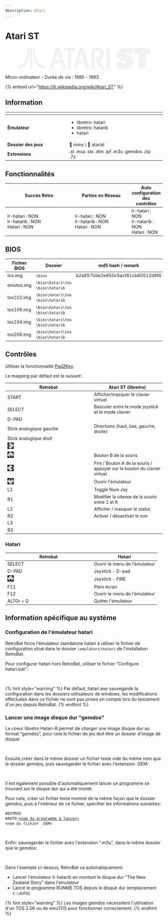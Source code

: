 ```yaml
---
description: Atari
---
```


# Atari ST

<div align="left">

<figure><picture><source srcset="https://raw.githubusercontent.com/fabricecaruso/es-theme-carbon/91d85c7849cc550b0cac4e75cb8e0923d3b61b5e/art/logos/atarist-w.svg" media="(prefers-color-scheme: dark)"><img src="https://raw.githubusercontent.com/fabricecaruso/es-theme-carbon/52ff37c9e265587d006945a2ba695b5a962b3a3d/art/logos/atarist.svg" alt=""></picture><figcaption></figcaption></figure>

</div>

Micro-ordinateur - Durée de vie : 1985 - 1993

{% embed url="https://fr.wikipedia.org/wiki/Atari_ST" %}

## Information

<table data-header-hidden><thead><tr><th width="184"></th><th></th><th data-hidden></th></tr></thead><tbody><tr><td><strong>Émulateur</strong></td><td><ul><li>libretro: hatari</li><li>libretro: hatarib</li><li>hatari</li></ul></td><td></td></tr><tr><td><strong>Dossier des jeux</strong></td><td><span data-gb-custom-inline data-tag="emoji" data-code="1f4c1">📁</span> roms \ <span data-gb-custom-inline data-tag="emoji" data-code="1f4c2">📂</span> atarist</td><td></td></tr><tr><td><strong>Extensions</strong></td><td>.st .msa .stx .dim .ipf .m3u .gemdos .zip .7z</td><td></td></tr></tbody></table>

## Fonctionnalités

<table><thead><tr><th width="245">Succès Rétro</th><th width="200">Parties en Réseau</th><th>Auto configuration des contrôles</th></tr></thead><tbody><tr><td>lr-hatari : NON<br>lr-hatarib : NON<br>Hatari : NON</td><td>lr-hatari : NON<br>lr-hatarib : NON<br>Hatari : NON</td><td>lr-hatari : NON<br>lr-hatarib : NON<br>Hatari : NON</td></tr></tbody></table>

## BIOS

<table><thead><tr><th width="149">Fichier BIOS</th><th width="209.03610108303252">Dossier</th><th>md5 hash / remark</th></tr></thead><tbody><tr><td>tos.img</td><td><code>\bios</code></td><td>b2a8570de2e850c5acf81cb80512d9f6</td></tr><tr><td>emutos.img</td><td><code>\bios\hatari\tos</code><br><code>\bios\hatarib</code></td><td></td></tr><tr><td>tos102.img</td><td><code>\bios\hatari\tos</code><br><code>\bios\hatarib</code></td><td></td></tr><tr><td>tos106.img</td><td><code>\bios\hatari\tos</code><br><code>\bios\hatarib</code></td><td></td></tr><tr><td>tos104.img</td><td><code>\bios\hatari\tos</code><br><code>\bios\hatarib</code></td><td></td></tr><tr><td>tos206.img</td><td><code>\bios\hatari\tos</code><br><code>\bios\hatarib</code></td><td></td></tr></tbody></table>

## Contrôles

Utiliser la fonctionnalité [Pad2Key](../../../../controleurs/pad2key.md).

Le mapping par défaut est le suivant:

<table><thead><tr><th width="263">Retrobat</th><th>Atari ST (libretro)</th></tr></thead><tbody><tr><td>START</td><td>Afficher/masquer le clavier virtuel</td></tr><tr><td>SELECT</td><td>Basculer entre le mode joystick et le mode clavier</td></tr><tr><td>D-PAD</td><td></td></tr><tr><td>Stick analogique gauche</td><td>Directions (haut, bas, gauche, droite)</td></tr><tr><td>Stick analogique droit</td><td></td></tr><tr><td><img src="../../../../.gitbook/assets/image (33).png" alt=""></td><td></td></tr><tr><td><img src="../../../../.gitbook/assets/image (20).png" alt=""></td><td>Bouton B de la souris</td></tr><tr><td><img src="../../../../.gitbook/assets/image (7).png" alt=""></td><td>Fire / Bouton A de la souris / appuyer sur le bouton du clavier virtuel</td></tr><tr><td><img src="../../../../.gitbook/assets/image (35).png" alt=""></td><td>Ouvrir l'émulateur</td></tr><tr><td>L1</td><td>Toggle Num Joy</td></tr><tr><td>R1</td><td>Modifier la vitesse de la souris entre 1 et 6</td></tr><tr><td>L2</td><td>Afficher / masquer le statut</td></tr><tr><td>R2</td><td>Activer / désactiver le son</td></tr><tr><td>L3</td><td></td></tr><tr><td>R3</td><td></td></tr></tbody></table>

### Hatari

<table><thead><tr><th width="263">Retrobat</th><th>Hatari</th></tr></thead><tbody><tr><td>SELECT</td><td>Ouvrir le menu de l'émulateur</td></tr><tr><td>D-PAD</td><td>Joystick - D-pad</td></tr><tr><td><img src="../../../../.gitbook/assets/image (20).png" alt=""></td><td>Joystick - FIRE</td></tr><tr><td>F11</td><td>Plein écran</td></tr><tr><td>F12</td><td>Ouvrir le menu de l'émulateur</td></tr><tr><td>ALTGr + Q</td><td>Quitter l'émulateur</td></tr></tbody></table>

## Information spécifique au système

### Configuration de l'émulateur hatari

RetroBat force l'émulateur standalone hatari à utiliser le fichier de configuration situé dans le dossier `\emulators\hatari` de l'installation RetroBat.

Pour configurer hatari hors RetroBat, utiliser le fichier "Configure hatari.bat":

<div align="left">

<figure><img src="https://i.imgur.com/gMsQpbA.png" alt=""><figcaption></figcaption></figure>

</div>

{% hint style="warning" %}
Par défaut, hatari.exe sauvegarde la configuration dans les dossiers utilisateurs de windows, les modifications effectuées dans ce fichier ne sont pas prises en compte lors du lancement d'un jeu depuis RetroBat.
{% endhint %}

### Lancer une image disque dur "gemdos"

Le coeur libretro Hatari-B permet de charger une image disque dur au format "gemdos", pour cela le fichier de jeu doit être un dossier d'image de disque:

<div align="left">

<figure><img src="https://i.imgur.com/RscLeZw.png" alt=""><figcaption></figcaption></figure>

</div>

Ensuite,créer dans le même dossier un fichier texte vide du même nom que le dossier gemdos, puis sauvegarder le fichier avec l'extension .GEM:

<div align="left">

<figure><img src="https://i.imgur.com/VAu6Ce9.png" alt=""><figcaption></figcaption></figure>

</div>

Il est également possible d'automatiquement lancer un programme se trouvant sur le disque dur qui a été monté.

Pour cela, créer un fichier texte nommé de la même façon que le dossier gemdos, puis à l'intérieur de ce fichier, spécifier les informations suivantes:

<pre><code>#EXTM3U
#AUTO:<a data-footnote-ref href="#user-content-fn-1">&#x3C;nom du programme à lancer></a>
&#x3C;nom du fichier .GEM>
</code></pre>

<div align="left">

<figure><img src="https://i.imgur.com/SvXLkHs.png" alt=""><figcaption></figcaption></figure>

</div>

Enfin: sauvegarder le fichier avec l'extension ".m3u", dans le même dossier que le gemdos:

<div align="left">

<figure><img src="https://i.imgur.com/03PB7np.png" alt=""><figcaption></figcaption></figure>

</div>

Dans l'exemple ci-dessus, RetroBat va automatiquement:

* Lancer l'émulateur lr-hatarib en montant le disque dur "The New Zealand Story" dans l'émulateur
* Lancé le programme RUNME.TOS depuis le disque dur (emplacement `C:\AUTO`)

{% hint style="warning" %}
Les images gemdos nécessitent l'utilisation d'un TOS 2.06 ou de emuTOS pour fonctionner correctement.
{% endhint %}

[^1]: 
